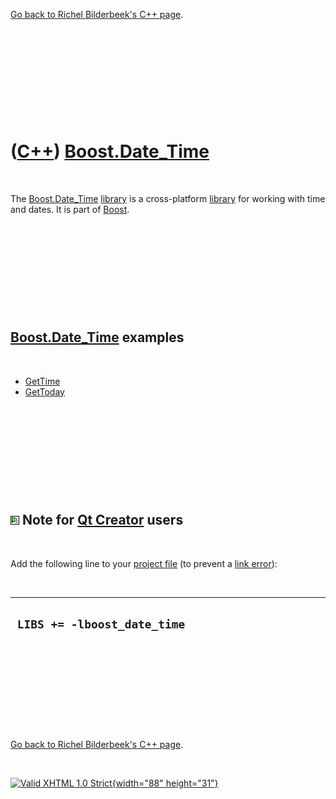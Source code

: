 

[Go back to Richel Bilderbeek's C++ page](Cpp.htm).

 

 

 

 

 

([C++](Cpp.htm)) [Boost.Date\_Time](CppBoostDate_Time.htm)
==========================================================

 

The [Boost.Date\_Time](CppBoostDate_Time.htm) [library](CppLibrary.htm)
is a cross-platform [library](CppLibrary.htm) for working with time and
dates. It is part of [Boost](CppBoost.htm).

 

 

 

 

 

[Boost.Date\_Time](CppBoostDate_Time.htm) examples
--------------------------------------------------

 

-   [GetTime](CppGetTime.htm)
-   [GetToday](CppGetToday.htm)

 

 

 

 

 

![Qt Creator](PicQtCreator.png) Note for [Qt Creator](CppQtCreator.htm) users
-----------------------------------------------------------------------------

 

Add the following line to your [project file](CppQtProjectFile.htm) (to
prevent a [link error](CppLinkError.htm)):

 

  ------------------------------
  ` LIBS += -lboost_date_time`
  ------------------------------

 

 

 

 

 

[Go back to Richel Bilderbeek's C++ page](Cpp.htm).



 

[![Valid XHTML 1.0 Strict](valid-xhtml10.png){width="88"
height="31"}](http://validator.w3.org/check?uri=referer)
